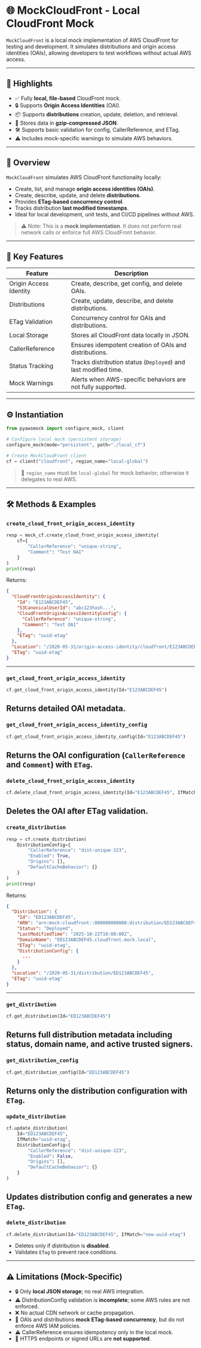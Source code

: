 # 🌐 MockCloudFront - Local CloudFront Mock

`MockCloudFront` is a local mock implementation of AWS CloudFront for testing and development. It simulates
distributions and origin access identities (OAIs), allowing developers to test workflows without actual AWS access.

---

## 🌟 Highlights

- ✅ Fully **local, file-based** CloudFront mock.
- 🔒 Supports **Origin Access Identities** (OAI).
- 📦 Supports **distributions** creation, update, deletion, and retrieval.
- 📄 Stores data in **gzip-compressed JSON**.
- 🛠️ Supports basic validation for config, CallerReference, and ETag.
- ⚠️ Includes mock-specific warnings to simulate AWS behaviors.

---

## 📝 Overview

`MockCloudFront` simulates AWS CloudFront functionality locally:

- Create, list, and manage **origin access identities (OAIs)**.
- Create, describe, update, and delete **distributions**.
- Provides **ETag-based concurrency control**.
- Tracks distribution **last modified timestamps**.
- Ideal for local development, unit tests, and CI/CD pipelines without AWS.

> ⚠️ Note: This is a **mock implementation**. It does not perform real network calls or enforce full AWS CloudFront
> behavior.

---

## 🔑 Key Features

| Feature                | Description                                                     |
|------------------------|-----------------------------------------------------------------|
| Origin Access Identity | Create, describe, get config, and delete OAIs.                  |
| Distributions          | Create, update, describe, and delete distributions.             |
| ETag Validation        | Concurrency control for OAIs and distributions.                 |
| Local Storage          | Stores all CloudFront data locally in JSON.                     |
| CallerReference        | Ensures idempotent creation of OAIs and distributions.          |
| Status Tracking        | Tracks distribution status (`Deployed`) and last modified time. |
| Mock Warnings          | Alerts when AWS-specific behaviors are not fully supported.     |

---

## ⚙️ Instantiation

```python
from pyawsmock import configure_mock, client

# Configure local mock (persistent storage)
configure_mock(mode="persistent", path="./local_cf")

# Create MockCloudFront client
cf = client("cloudfront", region_name="local-global")
```

> 🔑 `region_name` must be `local-global` for mock behavior; otherwise it delegates to real AWS.
---

## 🛠️ Methods & Examples

### `create_cloud_front_origin_access_identity`

```python
resp = mock_cf.create_cloud_front_origin_access_identity(
    cf={
        "CallerReference": "unique-string",
        "Comment": "Test OAI"
    }
)
print(resp)
```

Returns:

```json
{
  "CloudFrontOriginAccessIdentity": {
    "Id": "E123ABCDEF45",
    "S3CanonicalUserId": "abc123hash...",
    "CloudFrontOriginAccessIdentityConfig": {
      "CallerReference": "unique-string",
      "Comment": "Test OAI"
    },
    "ETag": "uuid-etag"
  },
  "Location": "/2020-05-31/origin-access-identity/cloudfront/E123ABCDEF45",
  "ETag": "uuid-etag"
}
```

---

### `get_cloud_front_origin_access_identity`

```python
cf.get_cloud_front_origin_access_identity(Id="E123ABCDEF45")
```

Returns detailed OAI metadata.
---

### `get_cloud_front_origin_access_identity_config`

```python
cf.get_cloud_front_origin_access_identity_config(Id="E123ABCDEF45")
```

Returns the OAI configuration (`CallerReference` and `Comment`) with `ETag`.
---

### `delete_cloud_front_origin_access_identity`

```python
cf.delete_cloud_front_origin_access_identity(Id="E123ABCDEF45", IfMatch="uuid-etag")
```

Deletes the OAI after ETag validation.
---

### `create_distribution`

```python
resp = cf.create_distribution(
    DistributionConfig={
        "CallerReference": "dist-unique-123",
        "Enabled": True,
        "Origins": [],
        "DefaultCacheBehavior": {}
    }
)
print(resp)
```

Returns:

```json
{
  "Distribution": {
    "Id": "ED123ABCDEF45",
    "ARN": "arn:mock:cloudfront::000000000000:distribution/ED123ABCDEF45",
    "Status": "Deployed",
    "LastModifiedTime": "2025-10-22T10:00:00Z",
    "DomainName": "ED123ABCDEF45.cloudfront.mock.local",
    "ETag": "uuid-etag",
    "DistributionConfig": {
      ...
    }
  },
  "Location": "/2020-05-31/distribution/ED123ABCDEF45",
  "ETag": "uuid-etag"
}
```

---

### `get_distribution`

```python
cf.get_distribution(Id="ED123ABCDEF45")
```

Returns full distribution metadata including status, domain name, and active trusted signers.
---

### `get_distribution_config`

```python
cf.get_distribution_config(Id="ED123ABCDEF45")
```

Returns only the distribution configuration with `ETag`.
---

### `update_distribution`

```python
cf.update_distribution(
    Id="ED123ABCDEF45",
    IfMatch="uuid-etag",
    DistributionConfig={
        "CallerReference": "dist-unique-123",
        "Enabled": False,
        "Origins": [],
        "DefaultCacheBehavior": {}
    }
)
```

Updates distribution config and generates a new `ETag`.
---

### `delete_distribution`

```python
cf.delete_distribution(Id="ED123ABCDEF45", IfMatch="new-uuid-etag")
```

- Deletes only if distribution is **disabled**.
- Validates `ETag` to prevent race conditions.

---

## ⚠️ Limitations (Mock-Specific)

- 🔒 Only **local JSON storage**; no real AWS integration.
- ⚠️ DistributionConfig validation is **incomplete**; some AWS rules are not enforced.
- ❌ No actual CDN network or cache propagation.
- 🔑 OAIs and distributions **mock ETag-based concurrency**, but do not enforce AWS IAM policies.
- ⚠️ CallerReference ensures idempotency only in the local mock.
- 🚫 HTTPS endpoints or signed URLs are **not supported**.